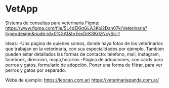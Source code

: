 # VetApp
Sistema de consultas para veterinaria
Figma: https://www.figma.com/file/5L4dEKktGLA3Koi2Dan07k/Veterinaria?type=design&node-id=0%3A1&t=EevDrKSKrIzNcySc-1

Ideas:
-Una pagina de quienes somos, donde haya fotos de los veterinarios que trabajan en la veterinaria, con sus especialidades por ejemplo. Tambien pueden estar detallados las formas de contacto: telefono, mail, instagram, facebook, direccion, mapa,horarios
-Pagina de adopciones, con cards para perros y gatos, formulario de adopción. Poner una forma de filtrar, para ver perros y gatos por separado.

Webs de ejemplo:
https://leocan.com.ar/
https://veterinariapanda.com.ar/
